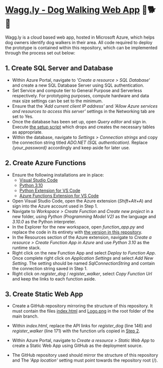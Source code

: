 # [Wagg.ly - Dog Walking Web App](https://delightful-coast-0d5ddf203.5.azurestaticapps.net/) :dog::dog2::heart_eyes:

Wagg.ly is a cloud based web app, hosted in Microsoft Azure, which helps dog owners identify dog walkers in their area. All code required to deploy the prototype  is contained within this repository, which can be implemented through the process set out below:

## 1. Create SQL Server and Database

- Within Azure Portal, navigate to *'Create a resource > SQL Database'* and create a new SQL Database Server using SQL authentication.
- Set Service and compute tier to General Purpose and Serverless respectively. For prototyping purposes, compute hardware and data max size settings can be set to the minimum.
- Ensure that the *'Add current client IP address'* and *'Allow Azure services and resources to access this server'* settings in the Networking tab are set to Yes.
- Once the database has been set up, open *Query editor* and sign in. Execute [the setup script](/sqlserver/setup.sql) which drops and creates the necessary tables as appropriate.
- Within the database, navigate to *Settings > Connection strings* and copy the connection string titled *ADO.NET (SQL authentication)*. Replace *{your_password}* accordingly and keep aside for later use.

## 2. Create Azure Functions

- Ensure the following installations are in place:  
  - [Visual Studio Code](https://code.visualstudio.com/)
  - [Python 3.10](https://www.python.org/downloads/release/python-3100/)
  - [Python Extension for VS Code](https://marketplace.visualstudio.com/items?itemName=ms-python.python)
  - [Azure Functions Extension for VS Code](https://marketplace.visualstudio.com/items?itemName=ms-azuretools.vscode-azurefunctions)
- Open Visual Studio Code, open the Azure extension (*Shift+Alt+A*) and sign into the Azure account used in Step 1.
- Navigate to *Workspace > Create Function* and *Create new project* in a new folder, using *Python (Programming Model V2)* as the language and *3.10.0* as the Python interpreter.
- In the Explorer for the new workspace, open *function_app.py* and replace the code in its entirety with [the version in this repository](functions/function_app.py).
- In the Resources section of the Azure extension, navigate to *Create a resource > Create Function App in Azure* and use *Python 3.10* as the runtime stack. 
- Right click on the new Function App and select *Deploy to Function App*. Once complete right click on *Application Settings* and select *Add New Setting*. The setting should be named *SqlConnectionString* and contain the connection string saved in Step 1.
- Right click on *register_dog* / *register_walker*, select *Copy Function Url* and keep the links to each function aside.

## 3. Create Static Web App

- Create a GitHub repository mirroring the structure of this repository. It must contain the files [index.html](index.html) and [Logo.png](Logo.png) in the root folder of the main branch.
- Within *index.html*, replace the API links for *register_dog* (line 146) and *register_walker* (line 171) with the function urls copied in [Step 2](#25).

- Within Azure Portal, navigate to *Create a resource > Static Web App* to create a Static Web App using GitHub as the deployment source.
- The GitHub repository used should mirror the structure of this repository and  The *'App location'* setting must point towards the repository root (/). 
